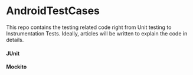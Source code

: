 # AndroidTestCases
This repo contains the testing related code right from Unit testing to Instrumentation Tests. 
Ideally, articles will be written to explain the code in details.
#### JUnit 
#### Mockito
